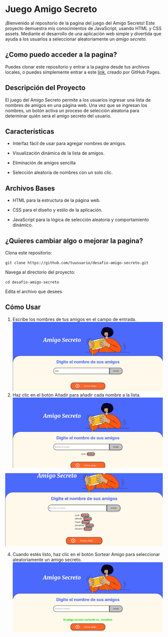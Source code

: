 # Juego Amigo Secreto

¡Bienvenido al repositorio de la pagina del juego del Amigo Secreto! Este proyecto demuestra mis conocimientos de JavaScript, usando HTML y CSS assets. Mediante el desarrollo de una aplicación web simple y divertida que ayuda a los usuarios a seleccionar aleatoriamente un *amigo secreto*.

## ¿Como puedo acceder a la pagina?
Puedes clonar este repositorio y entrar a la pagina desde tus archivos locales, o puedes simplemente entrar a este <a href="https://jonathanjuldiaz.github.io/challenge-amigo-secreto/">link</a>, creado por GitHub Pages.

## Descripción del Proyecto
El juego del Amigo Secreto permite a los usuarios ingresar una lista de nombres de amigos en una página web. Una vez que se ingresan los nombres, un botón activa un proceso de selección aleatoria para determinar quién será el amigo secreto del usuario.

## Características

- Interfaz fácil de usar para agregar nombres de amigos.

- Visualización dinámica de la lista de amigos.

- Eliminación de amigos sencilla

- Selección aleatoria de nombres con un solo clic.

## Archivos Bases

* HTML para la estructura de la página web.

* CSS para el diseño y estilo de la aplicación.

* JavaScript para la lógica de selección aleatoria y comportamiento dinámico.

## ¿Quieres cambiar algo o mejorar la pagina?

Clona este repositorio:

`git clone https://github.com/tuusuario/desafio-amigo-secreto.git`

Navega al directorio del proyecto:

`cd desafio-amigo-secreto`

Edita el archivo que desees

## Cómo Usar

1. Escribe los nombres de tus amigos en el campo de entrada.
![Escribir nombre de amigo](assets/readme/1.png)
2. Haz clic en el botón Añadir para añadir cada nombre a la lista.
![Agregar amigo](assets/readme/2.png)

![Amigos agregados](assets/readme/3.png)

4. Cuando estés listo, haz clic en el botón Sortear Amigo para seleccionar aleatoriamente un amigo secreto.
![Sortear amigo secreto](assets/readme/4.png)
